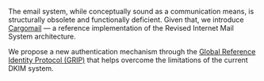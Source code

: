 The email system, while conceptually sound as a communication means, is structurally obsolete and functionally deficient. Given that, we introduce [Cargomail](https://github.com/cargomail-org/cargomail) — a reference implementation of the Revised Internet Mail System architecture.

We propose a new authentication mechanism through the [Global Reference Identity Protocol (GRIP)](https://github.com/cargomail-org/grip) that helps overcome the limitations of the current DKIM system.